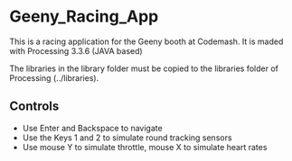 # Geeny_Racing_App

This is a racing application for the Geeny booth at Codemash.
It is maded with Processing 3.3.6 (JAVA based)

The libraries in the library folder must be copied to the libraries folder of Processing (../libraries).

Controls
----------------------
- Use Enter and Backspace to navigate
- Use the Keys 1 and 2 to simulate round tracking sensors
- Use mouse Y to simulate throttle, mouse X to simulate heart rates